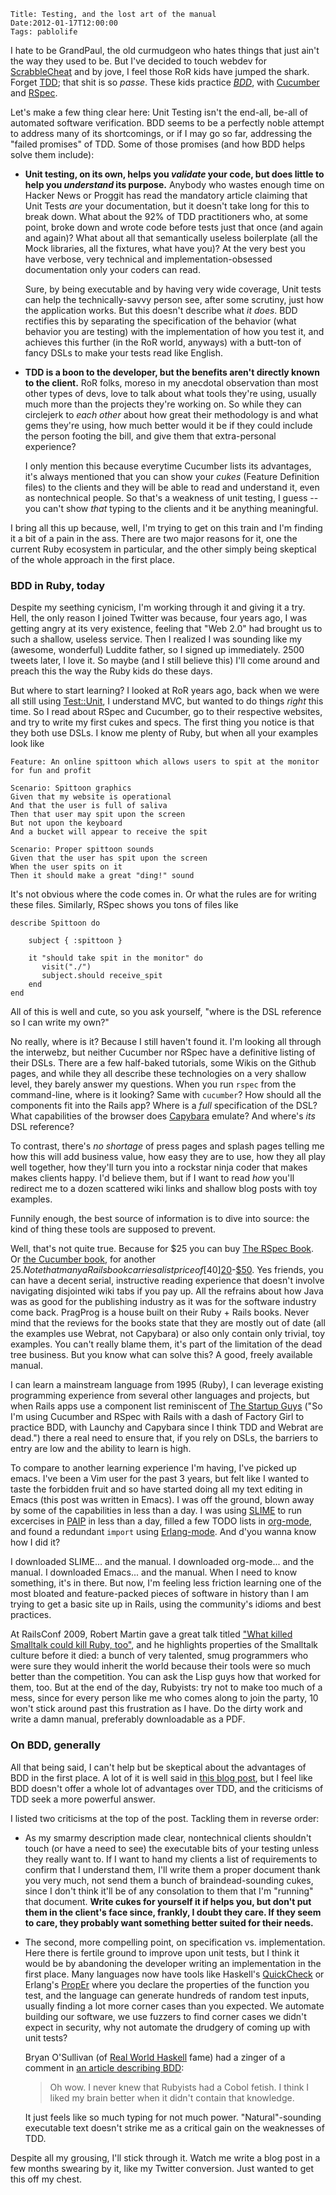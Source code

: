     Title: Testing, and the lost art of the manual
    Date:2012-01-17T12:00:00
    Tags: pablolife


I hate to be GrandPaul, the old curmudgeon who hates things that just
ain't the way they used to be. But I've decided to touch webdev for
[ScrabbleCheat][15] and by jove, I feel those RoR kids have jumped the
shark. Forget [TDD][2]; that shit is so _passe_. These kids practice
_[BDD][1]_, with [Cucumber][3] and [RSpec][4].

Let's make a few thing clear here: Unit Testing isn't the end-all,
be-all of automated software verification. BDD seems to be a perfectly
noble attempt to address many of its shortcomings, or if I may go so
far, addressing the "failed promises" of TDD. Some of those promises
(and how BDD helps solve them include):

* **Unit testing, on its own, helps you _validate_ your code, but does
  little to help you _understand_ its purpose.** Anybody who wastes
  enough time on Hacker News or Proggit has read the mandatory article
  claiming that Unit Tests _are_ your documentation, but it doesn't take
  long for this to break down. What about the 92% of TDD practitioners
  who, at some point, broke down and wrote code before tests just that
  once (and again and again)? What about all that semantically useless
  boilerplate (all the Mock libraries, all the fixtures, what have you)?
  At the very best you have verbose, very technical and
  implementation-obsessed documentation only your coders can read.

  Sure, by being executable and by having very wide coverage, Unit tests
  can help the technically-savvy person see, after some scrutiny, just
  how the application works. But this doesn't describe what _it
  does_. BDD rectifies this by separating the specification of the
  behavior (what behavior you are testing) with the implementation of
  how you test it, and achieves this further (in the RoR world, anyways)
  with a butt-ton of fancy DSLs to make your tests read like English.

* **TDD is a boon to the developer, but the benefits aren't directly
    known to the client.** RoR folks, moreso in my anecdotal observation
    than most other types of devs, love to talk about what tools they're
    using, usually much more than the projects they're working on. So
    while they can circlejerk to _each other_ about how great their
    methodology is and what gems they're using, how much better would it
    be if they could include the person footing the bill, and give them
    that extra-personal experience?

  I only mention this because everytime Cucumber lists its advantages,
  it's always mentioned that you can show your _cukes_ (Feature
  Definition files) to the clients and they will be able to read and
  understand it, even as nontechnical people. So that's a weakness of
  unit testing, I guess -- you can't show _that_ typing to the clients
  and it be anything meaningful.

I bring all this up because, well, I'm trying to get on this train and
I'm finding it a bit of a pain in the ass. There are two major reasons
for it, one the current Ruby ecosystem in particular, and the other
simply being skeptical of the whole approach in the first place.

### BDD in Ruby, today

Despite my seething cynicism, I'm working through it and giving it a
try. Hell, the only reason I joined Twitter was because, four years
ago, I was getting angry at its very existence, feeling that "Web 2.0"
had brought us to such a shallow, useless service. Then I realized I
was sounding like my (awesome, wonderful) Luddite father, so I signed
up immediately. 2500 tweets later, I love it. So maybe (and I still
believe this) I'll come around and preach this the way the Ruby kids
do these days.

But where to start learning? I looked at RoR years ago, back when we
were all still using [Test::Unit][5], I understand MVC, but wanted to
do things _right_ this time. So I read about RSpec and Cucumber, go to
their respective websites, and try to write my first cukes and
specs. The first thing you notice is that they both use DSLs. I know
me plenty of Ruby, but when all your examples look like

    Feature: An online spittoon which allows users to spit at the monitor for fun and profit
    
    Scenario: Spittoon graphics
    Given that my website is operational
    And that the user is full of saliva
    Then that user may spit upon the screen
    But not upon the keyboard
    And a bucket will appear to receive the spit

    Scenario: Proper spittoon sounds
    Given that the user has spit upon the screen
    When the user spits on it
    Then it should make a great "ding!" sound

It's not obvious where the code comes in. Or what the rules are for
writing these files. Similarly, RSpec shows you tons of files like

    describe Spittoon do

        subject { :spittoon }        

        it "should take spit in the monitor" do
           visit("./")
           subject.should receive_spit 
        end
    end

All of this is well and cute, so you ask yourself, "where is the DSL
reference so I can write my own?"

No really, where is it? Because I still haven't found it. I'm looking
all through the interwebz, but neither Cucumber nor RSpec have a
definitive listing of their DSLs. There are a few half-baked
tutorials, some Wikis on the Github pages, and while they all describe
these technologies on a very shallow level, they barely answer my
questions. When you run `rspec` from the command-line, where is it
looking? Same with `cucumber`? How should all the components fit into
the Rails app? Where is a _full_ specification of the DSL? What
capabilities of the browser does [Capybara][18] emulate? And where's
_its_ DSL reference?

To contrast, there's _no shortage_ of press pages and splash pages
telling me how this will add business value, how easy they are to use,
how they all play well together, how they'll turn you into a rockstar
ninja coder that makes makes clients happy. I'd believe them, but if I
want to read _how_ you'll redirect me to a dozen scattered wiki links
and shallow blog posts with toy examples.

Funnily enough, the best source of information is to dive into source:
the kind of thing these tools are supposed to prevent.

Well, that's not quite true. Because for $25 you can buy [The RSpec
Book][6]. Or [the Cucumber book][7], for another $25. Note that many a
Rails book carries a list price of [$40][20]-[$50][19]. Yes friends,
you can have a decent serial, instructive reading experience that
doesn't involve navigating disjointed wiki tabs if you pay up. All the
refrains about how Java was as good for the publishing industry as it
was for the software industry come back. PragProg is a house built
on their Ruby + Rails books. Never mind that the reviews for the books
state that they are mostly out of date (all the examples use Webrat,
not Capybara) or also only contain only trivial, toy examples. You
can't really blame them, it's part of the limitation of the dead tree
business. But you know what can solve this? A good, freely available
manual.

I can learn a mainstream language from 1995 (Ruby), I can leverage
existing programming experience from several other languages and
projects, but when Rails apps use a component list reminiscent of [The
Startup Guys][8] ("So I'm using Cucumber and RSpec with Rails with a
dash of Factory Girl to practice BDD, with Launchy and Capybara since
I think TDD and Webrat are dead.") there a real need to ensure that,
if you rely on DSLs, the barriers to entry are low and the ability to
learn is high.

To compare to another learning experience I'm having, I've picked up
emacs. I've been a Vim user for the past 3 years, but felt like I wanted
to taste the forbidden fruit and so have started doing all my text
editing in Emacs (this post was written in Emacs). I was off the ground,
blown away by some of the capabilities in less than a day. I was using
[SLIME][9] to run excercises in [PAIP][10] in less than a day, filled a
few TODO lists in [org-mode][16], and found a redundant `import` using
[Erlang-mode][17]. And d'you wanna know how I did it?

I downloaded SLIME... and the manual. I downloaded org-mode... and the
manual. I downloaded Emacs... and the manual. When I need to know
something, it's in there. But now, I'm feeling less friction learning
one of the most bloated and feature-packed pieces of software in history
than I am trying to get a basic site up in Rails, using the community's
idioms and best practices.

At RailsConf 2009, Robert Martin gave a great talk titled ["What
killed Smalltalk could kill Ruby, too"][11], and he highlights
properties of the Smalltalk culture before it died: a bunch of very
talented, smug programmers who were sure they would inherit the world
because their tools were so much better than the competition. You can
ask the Lisp guys how that worked for them, too. But at the end of the
day, Rubyists: try not to make too much of a mess, since for every
person like me who comes along to join the party, 10 won't stick
around past this frustration as I have. Do the dirty work and write a
damn manual, preferably downloadable as a PDF.

### On BDD, generally

All that being said, I can't help but be skeptical about the advantages
of BDD in the first place. A lot of it is well said in [this blog
post][12], but I feel like BDD doesn't offer a whole lot of advantages
over TDD, and the criticisms of TDD seek a more powerful answer.

I listed two criticisms at the top of the post. Tackling them in
reverse order:

* As my smarmy description made clear, nontechnical clients shouldn't
  touch (or have a need to see) the executable bits of your testing
  unless they really want to. If I want to hand my clients a list of
  requirements to confirm that I understand them, I'll write them a
  proper document thank you very much, not send them a bunch of
  braindead-sounding cukes, since I don't think it'll be of any
  consolation to them that I'm "running" that document. **Write cukes
  for yourself it if helps you, but don't put them in the client's
  face since, frankly, I doubt they care. If they seem to care, they
  probably want something better suited for their needs.**

* The second, more compelling point, on specification
  vs. implementation. Here there is fertile ground to improve upon
  unit tests, but I think it would be by abandoning the developer
  writing an implementation in the first place. Many languages now
  have tools like Haskell's [QuickCheck][13] or Erlang's [PropEr][14]
  where you declare the properties of the function you test, and the
  language can generate hundreds of random test inputs, usually
  finding a lot more corner cases than you expected. We automate
  building our software, we use fuzzers to find corner cases we didn't
  expect in security, why not automate the drudgery of coming up with
  unit tests?

  Bryan O'Sullivan (of [Real World Haskell][22] fame) had a zinger of
  a comment in [an article describing BDD][21]:

  > Oh wow. I never knew that Rubyists had a Cobol fetish. I think I
  > liked my brain better when it didn't contain that knowledge.

  It just feels like so much typing for not much
  power. "Natural"-sounding executable text doesn't strike me as a
  critical gain on the weaknesses of TDD.

Despite all my grousing, I'll stick through it. Watch me write a blog
post in a few months swearing by it, like my Twitter conversion. Just
wanted to get this off my chest.

   [1]: http://en.wikipedia.org/wiki/Behavior_Driven_Development
   [2]: http://en.wikipedia.org/wiki/Test-driven_development
   [3]: http://cukes.info/
   [4]: http://rspec.info/
   [5]: http://ruby-doc.org/stdlib-1.9.3/libdoc/test/unit/rdoc/Test/Unit.html
   [6]: http://pragprog.com/book/achbd/the-rspec-book
   [7]: http://pragprog.com/book/hwcuc/the-cucumber-book
   [8]: http://youtu.be/LMmdl4VltD4
   [9]: http://common-lisp.net/project/slime/
   [10]: http://norvig.com/paip.html
   [11]: http://blip.tv/railsconf/railsconf-09-robert-martin-what-killed-smalltalk-could-kill-ruby-too-2099970
   [12]: http://www.jackkinsella.ie/2011/09/26/why-bother-with-cucumber-testing.html
   [13]: http://www.haskell.org/haskellwiki/Introduction_to_QuickCheck
   [14]: https://github.com/manopapad/proper
   [15]: https://github.com/paul-meier/ScrabbleCheat/
   [16]: http://orgmode.org/
   [17]: http://www.erlang.org/doc/apps/tools/erlang_mode_chapter.htm
   [18]: https://github.com/jnicklas/capybara
   [19]: http://www.manning.com/katz/
   [20]: http://www.amazon.com/dp/1934356549/ref=asc_df_19343565491864467?smid=ATVPDKIKX0DER&tag=hyprod-20&linkCode=asn&creative=395093&creativeASIN=1934356549
   [21]: http://www.randomhacks.net/articles/2009/04/30/rspec-cucumber-book-recommendation
   [22]: http://book.realworldhaskell.org/
